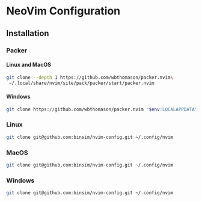 # NeoVim Configuration

## Installation 
### Packer
#### Linux and MacOS
```bash
git clone --depth 1 https://github.com/wbthomason/packer.nvim\
 ~/.local/share/nvim/site/pack/packer/start/packer.nvim
```
#### Windows
```bash
git clone https://github.com/wbthomason/packer.nvim "$env:LOCALAPPDATA\nvim-data\site\pack\packer\start\packer.nvim"
```

### Linux

```bash
git clone git@github.com:binsim/nvim-config.git ~/.config/nvim
```

### MacOS

```bash
git clone git@github.com:binsim/nvim-config.git ~/.config/nvim
```

### Windows

```bash
git clone git@github.com:binsim/nvim-config.git ~/.config/nvim
```

